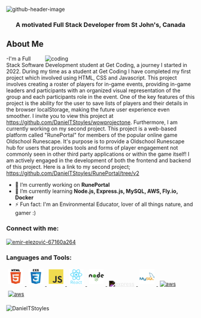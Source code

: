![github-header-image](https://github.com/DanielTStoyles/DanielTStoyles/assets/113062324/d05464cc-16fb-499f-afa6-4b8a2fc377f9)
<h3 align="center">A motivated Full Stack Developer from St John's, Canada</h3>


## About Me
<div style="float: right;">
<img align="right" alt="coding" width="400" src="https://media4.giphy.com/media/qgQUggAC3Pfv687qPC/giphy.gif?cid=ecf05e4792rb3yv7n25difk8ibtg5lq1dq9ddb6qwd0ggkw3&ep=v1_gifs_search&rid=giphy.gif&ct=g" />
</div>
  
-I'm a Full Stack Software Development student at Get Coding, a journey I started in 2022. During my time as a student at Get Coding I have completed my first project which involved using HTML, CSS and Javascript. This project involves creating a roster of players for in-game events, providing in-game leaders and participants with an organized visual representation of the group and each participants role in the event. One of the key features of this project is the ability for the user to save lists of players and their details in the browser localStorage, making the future user experience even smoother. I invite you to view this project at https://github.com/DanielTStoyles/wowprojectone. Furthermore, I am currently working on my second project. This project is a web-based platform called "RunePortal" for members of the popular online game Oldschool Runescape. It's purpose is to provide a Oldschool Runescape hub for users that provides tools and forms of player engagement not commonly seen in other third party applications or within the game itself! I am actively engaged in the development of both the frontend and backend of this project. Here is a link to my second project; https://github.com/DanielTStoyles/RunePortal/tree/v2

- 🔭 I’m currently working on **RunePortal**
- 🌱 I’m currently learning **Node.js, Express.js, MySQL, AWS, Fly.io, Docker**
- ⚡ Fun fact: I'm an Environmental Educator, lover of all things nature, and gamer :)



<h3 align="left">Connect with me:</h3>
<p align="left">
<a href="https://www.linkedin.com/in/daniel-stoyles-454782249/" target="blank"><img align="center" src="https://raw.githubusercontent.com/rahuldkjain/github-profile-readme-generator/master/src/images/icons/Social/linked-in-alt.svg" alt="emir-elezović-67160a264" height="30" width="40" /></a>
</p>

<h3 align="left">Languages and Tools:</h3>
<p align="left">

  <a href="https://www.w3.org/html/" target="_blank" rel="noreferrer"> 
    <img src="https://raw.githubusercontent.com/devicons/devicon/master/icons/html5/html5-original-wordmark.svg" alt="html5" width="40" height="40" style="padding: 5px;" /> 
  </a> 
  <a href="https://www.w3schools.com/css/" target="_blank" rel="noreferrer"> 
    <img src="https://raw.githubusercontent.com/devicons/devicon/master/icons/css3/css3-original-wordmark.svg" alt="css3" width="40" height="40" style="padding: 5px;" /> 
  </a> 

  <a href="https://developer.mozilla.org/en-US/docs/Web/JavaScript" target="_blank" rel="noreferrer"> 
    <img src="https://raw.githubusercontent.com/devicons/devicon/master/icons/javascript/javascript-original.svg" alt="javascript" width="40" height="40" style="padding: 5px;" /> 
  </a> 

  <a href="https://reactjs.org/" target="_blank" rel="noreferrer"> 
    <img src="https://raw.githubusercontent.com/devicons/devicon/master/icons/react/react-original-wordmark.svg" alt="react" width="40" height="40" style="padding: 5px;" /> 
  </a> 

  <a href="https://nodejs.org" target="_blank" rel="noreferrer"> 
    <img src="https://raw.githubusercontent.com/devicons/devicon/master/icons/nodejs/nodejs-original-wordmark.svg" alt="nodejs" width="40" height="40" style="padding: 5px;" /> 
  </a> 

  <a href="https://expressjs.com" target="_blank" rel="noreferrer"> 
    <img src="https://upload.wikimedia.org/wikipedia/commons/thumb/8/88/Status_iucn_EX_icon.svg/480px-Status_iucn_EX_icon.svg.png" alt="express" width="40" height="40" style="padding: 5px; filter: invert(100%);" /> 
  </a> 

<a href="https://www.mysql.com/" target="_blank" rel="noreferrer"> 
<img src="https://raw.githubusercontent.com/devicons/devicon/master/icons/mysql/mysql-original-wordmark.svg" alt="mysql" width="40" height="40" style="padding: 5px;" /> 
</a> 
<a href="https://aws.amazon.com/" target="_blank" rel="noreferrer"> 
<img src="https://miro.medium.com/v2/resize:fit:640/format:webp/1*W02WEmR0_JeJXfLWN2zHwQ.png" alt="aws" width="40" height="40" style="padding: 5px;" /> 
</a> 
<a href="https://tailwindcss.com/" target="_blank" rel="noreferrer"> 
<img src="https://getlogovector.com/wp-content/uploads/2021/01/tailwind-css-logo-vector.png" alt="aws" width="40" height="40" style="padding: 5px;" /> 
</a> 
</p>

<p><img align="center" src="https://github-readme-stats.vercel.app/api/top-langs/?username=DanielTStoyles&layout=compact" alt="DanielTStoyles" />
</p>

